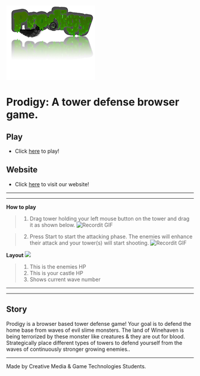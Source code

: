 <a href="https://kkarta30.github.io/Prodigy-Website/"><img src="https://raw.githubusercontent.com/kkarta30/Prodigy-Website/master/img/logo.png" title="Prodigy" alt="Prodigy"></a>

# Prodigy: A tower defense browser game.

## Play

- Click <a href="https://basekkelenkamp.github.io/prodigy/">here</a> to play!

## Website

- Click <a href="https://kkarta30.github.io/Prodigy-Website/">here</a> to visit our website!




---
---

**How to play**

> 1. Drag tower holding your left mouse button on the tower and drag it as shown below.
![Recordit GIF](https://puu.sh/FXNBk/6a568053d5.gif)



> 2. Press Start to start the attacking phase. The enemies will enhance their attack and your tower(s) will start shooting.
![Recordit GIF](https://puu.sh/FXNNy/782a2fdab0.gif)

**Layout**
<img src="https://puu.sh/FXNYY/3f81c4454e.png">
>  1. This is the enemies HP
>  2. This is your castle HP
>  3. Shows current wave number

---
---

## Story

Prodigy is a browser based tower defense game! Your goal is to defend the home base from waves of evil slime monsters. The land of Winehaven is being terrorized by these monster like creatures & they are out for blood. Strategically place different types of towers to defend yourself from the waves of continuously stronger growing enemies..

---

Made by Creative Media & Game Technologies Students.